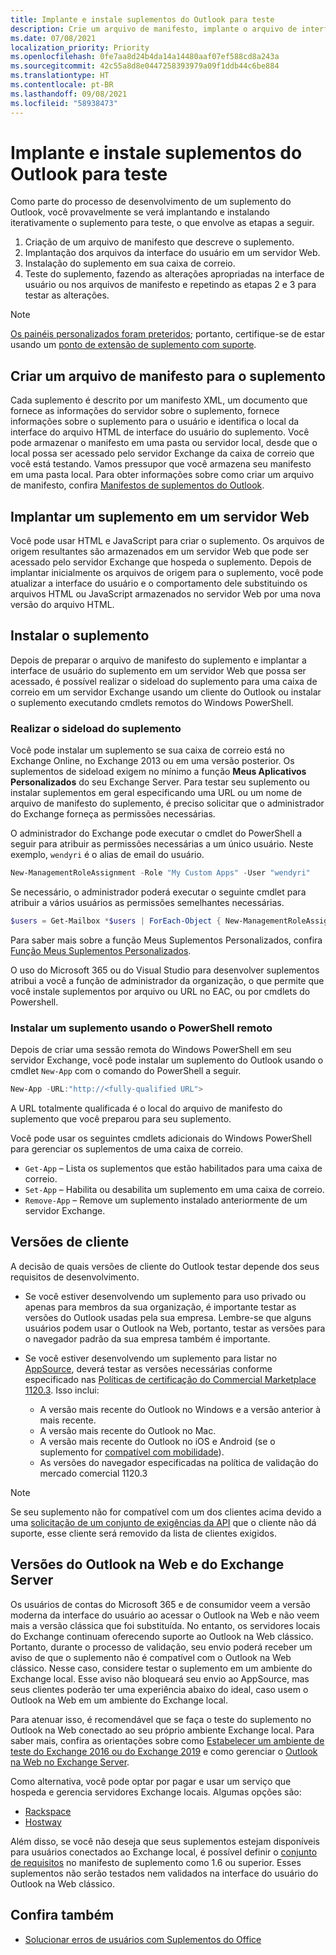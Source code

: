 ```yaml
---
title: Implante e instale suplementos do Outlook para teste
description: Crie um arquivo de manifesto, implante o arquivo de interface do usuário suplemento em um servidor web, instale o suplemento na caixa de correio e teste o suplemento.
ms.date: 07/08/2021
localization_priority: Priority
ms.openlocfilehash: 0fe7aa8d24b4da14a14480aaf07ef588cd8a243a
ms.sourcegitcommit: 42c55a8d8e0447258393979a09f1ddb44c6be884
ms.translationtype: HT
ms.contentlocale: pt-BR
ms.lasthandoff: 09/08/2021
ms.locfileid: "58938473"
---
```

# <a name="deploy-and-install-outlook-add-ins-for-testing"></a>Implante e instale suplementos do Outlook para teste

Como parte do processo de desenvolvimento de um suplemento do Outlook, você provavelmente se verá implantando e instalando iterativamente o suplemento para teste, o que envolve as etapas a seguir.

1. Criação de um arquivo de manifesto que descreve o suplemento.
1. Implantação dos arquivos da interface do usuário em um servidor Web.
1. Instalação do suplemento em sua caixa de correio.
1. Teste do suplemento, fazendo as alterações apropriadas na interface de usuário ou nos arquivos de manifesto e repetindo as etapas 2 e 3 para testar as alterações.

> [!NOTE]
> [Os painéis personalizados foram preteridos](https://developer.microsoft.com/outlook/blogs/make-your-add-ins-available-in-the-office-ribbon/); portanto, certifique-se de estar usando um [ponto de extensão de suplemento com suporte](outlook-add-ins-overview.md#extension-points).

## <a name="create-a-manifest-file-for-the-add-in"></a>Criar um arquivo de manifesto para o suplemento

Cada suplemento é descrito por um manifesto XML, um documento que fornece as informações do servidor sobre o suplemento, fornece informações sobre o suplemento para o usuário e identifica o local da interface do arquivo HTML de interface do usuário do suplemento. Você pode armazenar o manifesto em uma pasta ou servidor local, desde que o local possa ser acessado pelo servidor Exchange da caixa de correio que você está testando. Vamos pressupor que você armazena seu manifesto em uma pasta local. Para obter informações sobre como criar um arquivo de manifesto, confira [Manifestos de suplementos do Outlook](manifests.md).

## <a name="deploy-an-add-in-to-a-web-server"></a>Implantar um suplemento em um servidor Web

Você pode usar HTML e JavaScript para criar o suplemento. Os arquivos de origem resultantes são armazenados em um servidor Web que pode ser acessado pelo servidor Exchange que hospeda o suplemento. Depois de implantar inicialmente os arquivos de origem para o suplemento, você pode atualizar a interface do usuário e o comportamento dele substituindo os arquivos HTML ou JavaScript armazenados no servidor Web por uma nova versão do arquivo HTML.

## <a name="install-the-add-in"></a>Instalar o suplemento

Depois de preparar o arquivo de manifesto do suplemento e implantar a interface de usuário do suplemento em um servidor Web que possa ser acessado, é possível realizar o sideload do suplemento para uma caixa de correio em um servidor Exchange usando um cliente do Outlook ou instalar o suplemento executando cmdlets remotos do Windows PowerShell.

### <a name="sideload-the-add-in"></a>Realizar o sideload do suplemento

Você pode instalar um suplemento se sua caixa de correio está no Exchange Online, no Exchange 2013 ou em uma versão posterior. Os suplementos de sideload exigem no mínimo a função **Meus Aplicativos Personalizados** do seu Exchange Server. Para testar seu suplemento ou instalar suplementos em geral especificando uma URL ou um nome de arquivo de manifesto do suplemento, é preciso solicitar que o administrador do Exchange forneça as permissões necessárias.

O administrador do Exchange pode executar o cmdlet do PowerShell a seguir para atribuir as permissões necessárias a um único usuário. Neste exemplo, `wendyri` é o alias de email do usuário.

```powershell
New-ManagementRoleAssignment -Role "My Custom Apps" -User "wendyri"
```

Se necessário, o administrador poderá executar o seguinte cmdlet para atribuir a vários usuários as permissões semelhantes necessárias.

```powershell
$users = Get-Mailbox *$users | ForEach-Object { New-ManagementRoleAssignment -Role "My Custom Apps" -User $_.Alias}
```

Para saber mais sobre a função Meus Suplementos Personalizados, confira [Função Meus Suplementos Personalizados](/exchange/my-custom-apps-role-exchange-2013-help).

O uso do Microsoft 365 ou do Visual Studio para desenvolver suplementos atribui a você a função de administrador da organização, o que permite que você instale suplementos por arquivo ou URL no EAC, ou por cmdlets do Powershell.

### <a name="install-an-add-in-by-using-remote-powershell"></a>Instalar um suplemento usando o PowerShell remoto

Depois de criar uma sessão remota do Windows PowerShell em seu servidor Exchange, você pode instalar um suplemento do Outlook usando o cmdlet `New-App` com o comando do PowerShell a seguir.

```powershell
New-App -URL:"http://<fully-qualified URL">
```

A URL totalmente qualificada é o local do arquivo de manifesto do suplemento que você preparou para seu suplemento.

Você pode usar os seguintes cmdlets adicionais do Windows PowerShell para gerenciar os suplementos de uma caixa de correio.

- `Get-App` – Lista os suplementos que estão habilitados para uma caixa de correio.
- `Set-App` – Habilita ou desabilita um suplemento em uma caixa de correio.
- `Remove-App` – Remove um suplemento instalado anteriormente de um servidor Exchange.

## <a name="client-versions"></a>Versões de cliente

A decisão de quais versões de cliente do Outlook testar depende dos seus requisitos de desenvolvimento.

- Se você estiver desenvolvendo um suplemento para uso privado ou apenas para membros da sua organização, é importante testar as versões do Outlook usadas pela sua empresa. Lembre-se que alguns usuários podem usar o Outlook na Web, portanto, testar as versões para o navegador padrão da sua empresa também é importante.

- Se você estiver desenvolvendo um suplemento para listar no [AppSource](https://appsource.microsoft.com), deverá testar as versões necessárias conforme especificado nas [Políticas de certificação do Commercial Marketplace 1120.3](/legal/marketplace/certification-policies#11203-functionality). Isso inclui:
  - A versão mais recente do Outlook no Windows e a versão anterior à mais recente.
  - A versão mais recente do Outlook no Mac.
  - A versão mais recente do Outlook no iOS e Android (se o suplemento for [compatível com mobilidade](add-mobile-support.md)).
  - As versões do navegador especificadas na política de validação do mercado comercial 1120.3

> [!NOTE]
> Se seu suplemento não for compatível com um dos clientes acima devido a uma [solicitação de um conjunto de exigências da API](apis.md) que o cliente não dá suporte, esse cliente será removido da lista de clientes exigidos.

## <a name="outlook-on-the-web-and-exchange-server-versions"></a>Versões do Outlook na Web e do Exchange Server

Os usuários de contas do Microsoft 365 e de consumidor veem a versão moderna da interface do usuário ao acessar o Outlook na Web e não veem mais a versão clássica que foi substituída. No entanto, os servidores locais do Exchange continuam oferecendo suporte ao Outlook na Web clássico. Portanto, durante o processo de validação, seu envio poderá receber um aviso de que o suplemento não é compatível com o Outlook na Web clássico. Nesse caso, considere testar o suplemento em um ambiente do Exchange local. Esse aviso não bloqueará seu envio ao AppSource, mas seus clientes poderão ter uma experiência abaixo do ideal, caso usem o Outlook na Web em um ambiente do Exchange local.

Para atenuar isso, é recomendável que se faça o teste do suplemento no Outlook na Web conectado ao seu próprio ambiente Exchange local. Para saber mais, confira as orientações sobre como [Estabelecer um ambiente de teste do Exchange 2016 ou do Exchange 2019](/Exchange/plan-and-deploy/plan-and-deploy?view=exchserver-2019&preserve-view=true#establish-an-exchange-2016-or-exchange-2019-test-environment) e como gerenciar o [Outlook na Web no Exchange Server](/exchange/clients/outlook-on-the-web/outlook-on-the-web?view=exchserver-2019&preserve-view=true).

Como alternativa, você pode optar por pagar e usar um serviço que hospeda e gerencia servidores Exchange locais. Algumas opções são:

- [Rackspace](https://www.rackspace.com/email-hosting/exchange-server)
- [Hostway](https://hostway.com/microsoft-exchange/)

Além disso, se você não deseja que seus suplementos estejam disponíveis para usuários conectados ao Exchange local, é possível definir o [conjunto de requisitos](../reference/requirement-sets/outlook-api-requirement-sets.md#exchange-server-support) no manifesto de suplemento como 1.6 ou superior. Esses suplementos não serão testados nem validados na interface do usuário do Outlook na Web clássico.

## <a name="see-also"></a>Confira também

- [Solucionar erros de usuários com Suplementos do Office](../testing/testing-and-troubleshooting.md)
